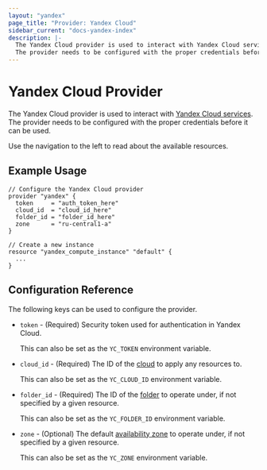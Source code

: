 ```yaml
---
layout: "yandex"
page_title: "Provider: Yandex Cloud"
sidebar_current: "docs-yandex-index"
description: |-
  The Yandex Cloud provider is used to interact with Yandex Cloud services.
  The provider needs to be configured with the proper credentials before it can be used.
---
```


# Yandex Cloud Provider

The Yandex Cloud provider is used to interact with
[Yandex Cloud services](https://cloud.yandex.com/). The provider needs
to be configured with the proper credentials before it can be used.

Use the navigation to the left to read about the available resources.

## Example Usage

```hcl
// Configure the Yandex Cloud provider
provider "yandex" {
  token     = "auth_token_here"
  cloud_id  = "cloud_id_here"
  folder_id = "folder_id_here"
  zone      = "ru-central1-a"
}

// Create a new instance
resource "yandex_compute_instance" "default" {
  ...
}
```

## Configuration Reference

The following keys can be used to configure the provider.

* `token` - (Required) Security token used for authentication in Yandex Cloud.

  This can also be set as the `YC_TOKEN` environment variable.

* `cloud_id` - (Required) The ID of the [cloud][yandex-cloud] to apply any resources to.

  This can also be set as the `YC_CLOUD_ID` environment variable.

* `folder_id` - (Required) The ID of the [folder][yandex-folder] to operate under, if not specified by a given resource.

  This can also be set as the `YC_FOLDER_ID` environment variable.

* `zone` - (Optional) The default [availability zone][yandex-zone] to operate under, if not specified by a given resource.

  This can also be set as the `YC_ZONE` environment variable.


[yandex-cloud]: https://cloud.yandex.com/docs/resource-manager/concepts/resources-hierarchy#cloud
[yandex-folder]: https://cloud.yandex.com/docs/resource-manager/concepts/resources-hierarchy#folder
[yandex-zone]: https://cloud.yandex.com/docs/overview/concepts/geo-scope
